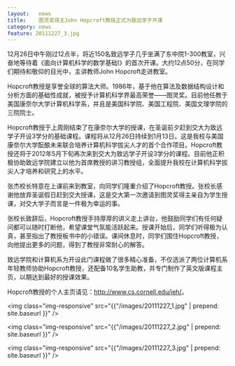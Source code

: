 ```yaml
---
layout:   news
title:    图灵奖得主John Hopcroft教授正式为致远学子开课 
category: news
feature: 20111227_3.jpg
---
```


12月26日中午刚过12点半，将近150名致远学子几乎坐满了东中院1-300教室，兴奋地等待着《面向计算机科学的数学基础I》的首次开课。大约12点50分，在同学们期待和敬仰的目光中，主讲教师John Hopcroft走进教室。

Hopcroft教授是享誉全球的算法大师。1986年，基于他在算法及数据结构设计和分析方面的基础性成就，被授予计算机科学界最高荣誉——图灵奖。目前他任教于美国康奈尔大学计算机科学系，并且是美国科学院、美国工程院、美国文理学院的三院院士。

Hopcroft教授于上周刚结束了在康奈尔大学的授课，在圣诞前夕赶到交大为致远学子开设3学分的基础课程。课程将从12月26日持续到1月13日。这是我校与美国康奈尔大学酝酿未来联合培养计算机科学拔尖人才的首个合作项目。Hopcroft教授还将于2012年5月下旬再次来到交大为致远学子开设3学分的课程。目前他正积极协助致远学院建立以他为首席教授的讲习教授组，全面提升我校在计算机科学拔尖人才培养和研究上的水平。

张杰校长特意在上课前来到教室，向同学们隆重介绍了Hopcroft教授。张校长感谢他放弃圣诞假日赶到交大授课，这是交大第一次邀请到图灵奖得主亲自为学生授课，对交大学子而言是一件极为幸运的事。

张校长致辞后，Hopcroft教授手持厚厚的讲义走上讲台，他鼓励同学们有任何疑问都可以随时打断他，希望课堂气氛能活跃起来。授课开始后，同学们听得极为认真，甚至指出了教授板书中的小错误。课间休息时，同学们围住Hopcroft教授，向他提出更多的问题，得到了教授非常耐心的解答。

致远学院和计算机系为开设此门课程做了很多精心准备，不仅选派了两位计算机系年轻教师协助Hopcroft教授，还配备10名学生助教，并专门制作了英文版课程主页，以期达到最好的授课效果。

Hopcroft教授的个人主页请见：<a href="http://www.cs.cornell.edu/jeh/">http://www.cs.cornell.edu/jeh/</a>。

<img class="img-responsive" src="{{"/images/20111227_1.jpg" | prepend: site.baseurl }}" />

<img class="img-responsive" src="{{"/images/20111227_2.jpg" | prepend: site.baseurl }}" />

<img class="img-responsive" src="{{"/images/20111227_3.jpg" | prepend: site.baseurl }}" />

